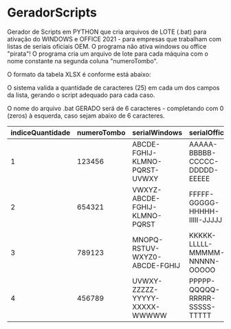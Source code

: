 # GeradorScripts
Gerador de Scripts em PYTHON que cria arquivos de LOTE (.bat) para ativação do WINDOWS e OFFICE 2021 - para empresas que trabalham com listas de seriais oficiais OEM. O programa não ativa windows ou office "pirata"!
O programa cria um arquivo de lote para cada máquina com o nome constante na segunda coluna "numeroTombo".

O formato da tabela XLSX é conforme está abaixo:

O sistema valida a quantidade de caracteres (25) em cada um dos campos da lista, gerando o script adequado para cada caso.

O nome do arquivo .bat GERADO será de 6 caracteres - completando com 0 (zeros) à esquerda, caso sejam abaixo de 6 caracteres.


| indiceQuantidade | numeroTombo | serialWindows           | serialOffice            |
|------------------|-------------|-------------------------|-------------------------|
| 1                | 123456      | ABCDE-FGHIJ-KLMNO-PQRST-UVWXY | AAAAA-BBBBB-CCCCC-DDDDD-EEEEE |
| 2                | 654321      | VWXYZ-ABCDE-FGHIJ-KLMNO-PQRST | FFFFF-GGGGG-HHHHH-IIIII-JJJJJ |
| 3                | 789123      | MNOPQ-RSTUV-WXYZ0-ABCDE-FGHIJ | KKKKK-LLLLL-MMMMM-NNNNN-OOOOO |
| 4                | 456789      | UVWXY-ZZZZZ-YYYYY-XXXXX-WWWWW | PPPPP-QQQQQ-RRRRR-SSSSS-TTTTT |
